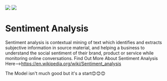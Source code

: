 ![](https://img.shields.io/static/v1?label=Phase&message=In%20Development&color=blueviolet&style=flat&logo=appveyor)  ![](https://img.shields.io/static/v1?label=License&message=MIT&color=blueviolet&style=flat&logo=appveyor)
# Sentiment Analysis


 Sentiment analysis is contextual mining of text which identifies and extracts subjective information in source material, and helping a business to understand the social sentiment of their brand, product or service while monitoring online conversations.
Find Out More About Sentiment Analysis Here-->https://en.wikipedia.org/wiki/Sentiment_analysis

The Model isn't much good but it's a start😊😊😊
